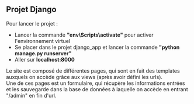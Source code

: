 ## Projet Django

Pour lancer le projet :  
- Lancer la commande __"env\Scripts\activate"__ pour activer l'environnement virtuel
- Se placer dans le projet django_app et lancer la commande __"python manage.py runserver"__
- Aller sur __localhost:8000__

Le site est composé de différentes pages, qui sont en fait des templates auxquels on accède grâce aux views (après avoir défini les urls).  
Une de ces pages est un formulaire, qui récupère les informations entrées et les sauvegarde dans la base de données à laquelle on accède en entrant "/admin" en fin d'url.
